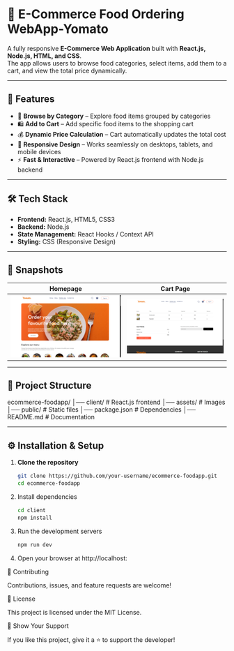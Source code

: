 # 🛒 E-Commerce Food Ordering WebApp-Yomato

A fully responsive **E-Commerce Web Application** built with **React.js, Node.js, HTML, and CSS**.  
The app allows users to browse food categories, select items, add them to a cart, and view the total price dynamically.

---

## 🚀 Features
- 🍕 **Browse by Category** – Explore food items grouped by categories  
- 🛍️ **Add to Cart** – Add specific food items to the shopping cart  
- 💰 **Dynamic Price Calculation** – Cart automatically updates the total cost  
- 📱 **Responsive Design** – Works seamlessly on desktops, tablets, and mobile devices  
- ⚡ **Fast & Interactive** – Powered by React.js frontend with Node.js backend  

---

## 🛠️ Tech Stack
- **Frontend:** React.js, HTML5, CSS3  
- **Backend:** Node.js  
- **State Management:** React Hooks / Context API  
- **Styling:** CSS (Responsive Design)  

---

## 📸 Snapshots

| Homepage | Cart Page |
|----------|-----------|
| ![Homepage Screenshot](./Screenshots/homepage.png) | ![Cart Screenshot](./Screenshots/cart.png) |

---

## 📂 Project Structure
ecommerce-foodapp/
│── client/ # React.js frontend
│── assets/ # Images
│── public/ # Static files
│── package.json # Dependencies
│── README.md # Documentation


---

## ⚙️ Installation & Setup

1. **Clone the repository**
   ```bash
   git clone https://github.com/your-username/ecommerce-foodapp.git
   cd ecommerce-foodapp

2. Install dependencies
     ```bash
    cd client
    npm install

3. Run the development servers
     ```bash
     npm run dev

4. Open your browser at http://localhost:

🤝 Contributing

Contributions, issues, and feature requests are welcome!

📜 License

This project is licensed under the MIT License.

🌟 Show Your Support

If you like this project, give it a ⭐ to support the developer!
